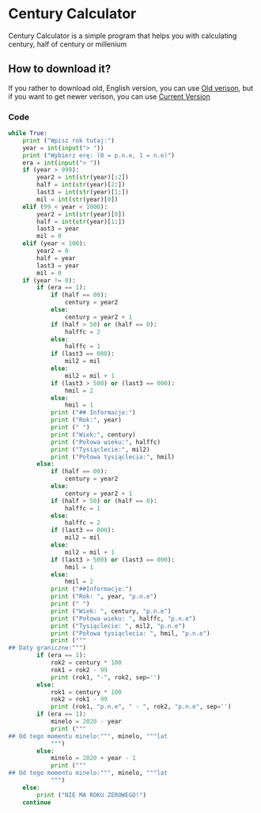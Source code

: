 <!DOCTYPE html>
<html>
    <head>
        <meta charset="UTF-8">
        <title>HTML Elements Reference</title>
        <meta name="description" content="Century Calculator v1.1">
        <meta name="author" content="CheryX">
        <meta name="viewport" content="width=device-width, initial-scale=1.0">
    </head>
</html>

# Century Calculator
Century Calculator is a simple program that helps you with calculating century, half of century or millenium

## How to download it?
If you rather to download old, English version, you can use [Old verison](https://github.com/CheryX/centurycalc), but if you want to get newer verison, you can use [Current Version](https://github.com/CheryX/centurycalc-pl/releases/tag/v1.1)

### Code
```py
while True:
    print ("Wpisz rok tutaj:")
    year = int(input("> "))
    print ("Wybierz erę: (0 = p.n.e, 1 = n.e)")
    era = int(input("> "))
    if (year > 999):
        year2 = int(str(year)[:2])
        half = int(str(year)[2:])
        last3 = int(str(year)[1:])
        mil = int(str(year)[0])
    elif (99 < year < 1000):
        year2 = int(str(year)[0])
        half = int(str(year)[1:])
        last3 = year
        mil = 0
    elif (year < 100):
        year2 = 0
        half = year
        last3 = year
        mil = 0
    if (year != 0):
        if (era == 1):
            if (half == 00):
                century = year2
            else:
                century = year2 + 1
            if (half > 50) or (half == 0):
                halffc = 2
            else:
                halffc = 1
            if (last3 == 000):
                mil2 = mil
            else:
                mil2 = mil + 1
            if (last3 > 500) or (last3 == 000):
                hmil = 2
            else:
                hmil = 1
            print ("## Informacje:")
            print ("Rok:", year)
            print (" ")
            print ("Wiek:", century)
            print ("Połowa wieku:", halffc)
            print ("Tysiąclecie:", mil2)
            print ("Połowa tysiąclecia:", hmil)
        else:
            if (half == 00):
                century = year2
            else:
                century = year2 + 1
            if (half > 50) or (half == 0):
                halffc = 1
            else:
                halffc = 2
            if (last3 == 000):
                mil2 = mil
            else:
                mil2 = mil + 1
            if (last3 > 500) or (last3 == 000):
                hmil = 1
            else:
                hmil = 2
            print ("##Informacje:")
            print ("Rok: ", year, "p.n.e")
            print (" ")
            print ("Wiek: ", century, "p.n.e")
            print ("Połowa wieku: ", halffc, "p.n.e")
            print ("Tysiąclecie: ", mil2, "p.n.e")
            print ("Połowa tysiąclecia: ", hmil, "p.n.e")
            print ("""
## Daty graniczne:""")
        if (era == 1):
            rok2 = century * 100
            rok1 = rok2 - 99
            print (rok1, "-", rok2, sep='')
        else:
            rok1 = century * 100
            rok2 = rok1 - 99
            print (rok1, "p.n.e", " - ", rok2, "p.n.e", sep='')
        if (era == 1):
            minelo = 2020 - year
            print ("""
## Od tego momentu minelo:""", minelo, """lat
            """)
        else:
            minelo = 2020 + year - 1
            print ("""
## Od tego momentu minelo:""", minelo, """lat
            """)
    else:
        print ("NIE MA ROKU ZEROWEGO!")
    continue
```
